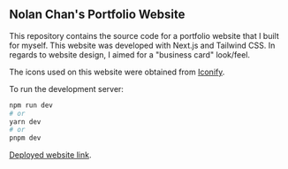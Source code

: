 ## Nolan Chan's Portfolio Website

This repository contains the source code for a portfolio website that I built for myself. This website was developed with Next.js and Tailwind CSS. In regards to website design, I aimed for a "business card" look/feel.

The icons used on this website were obtained from [Iconify](https://iconify.design/).

To run the development server:

```bash
npm run dev
# or
yarn dev
# or
pnpm dev
```

[Deployed website link](https://www.nolancn.com/).
